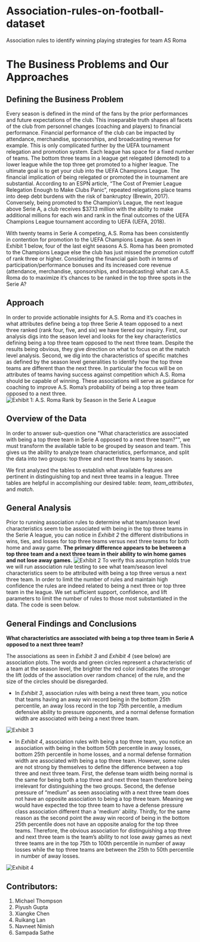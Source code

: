 # Association-rules-on-football-dataset
Association rules to identify winning playing strategies for team AS Roma

# The Business Problems and Our Approaches

## Defining the Business Problem
Every season is defined in the mind of the fans by the prior performances and future expectations of the club. This inseparable truth shapes all facets of the club from personnel changes (coaching and players) to financial performance. Financial performance of the club can be impacted by attendance, merchandise, sponsorships, and broadcasting revenue for example. This is only complicated further by the UEFA tournament relegation and promotion system. Each league has space for a fixed number of teams. The bottom three teams in a league get relegated (demoted) to a lower league while the top three get promoted to a higher league. The ultimate goal is to get your club into the UEFA Champions League. The financial implication of being relegated or promoted the in tournament are substantial. According to an ESPN article, “The Cost of Premier League Relegation Enough to Make Clubs Panic”, repeated relegations place teams into deep debt burdens with the risk of bankruptcy (Brewin, 2017). Conversely, being promoted to the Champion’s League, the next league above Serie A, a club receives $37.13 million with the ability to make additional millions for each win and rank in the final outcomes of the UEFA Champions League tournament according to UEFA (UEFA, 2018).

With twenty teams in Serie A competing, A.S. Roma has been consistently in contention for promotion to the UEFA Champions League. As seen in Exhibit 1 below, four of the last eight seasons A.S. Roma has been promoted to the Champions League else the club has just missed the promotion cutoff of rank three or higher. Considering the financial gain both in terms of participation/performance bonuses and its increased core revenue (attendance, merchandise, sponsorships, and broadcasting) what can A.S. Roma do to maximize it’s chances to be ranked in the top three spots in the Serie A?

## Approach
In order to provide actionable insights for A.S. Roma and it’s coaches in what attributes define being a top three Serie A team opposed to a next three ranked (rank four, five, and six) we have tiered our inquiry. First, our analysis digs into the season level and looks for the key characteristics defining being a top three team opposed to the next three team. Despite the results being obvious, they give direction on what to focus on at the match level analysis. Second, we dig into the characteristics of specific matches as defined by the season level generalities to identify how the top three teams are different than the next three. In particular the focus will be on attributes of teams having success against competition which A.S. Roma should be capable of winning. These associations will serve as guidance for coaching to improve A.S. Roma’s probability of being a top three team opposed to a next three.
![Exhibit 1: A.S. Roma Rank by Season in the Serie A League](https://github.com/sampadasathe/Association-rules-on-football-dataset/blob/master/exhibit_1.PNG)

## Overview of the Data

In order to answer sub-question one "What characteristics are associated with being a top three team in Serie A opposed to a next three team?"", we must transform the available table to be grouped by season and team. This gives us the ability to analyze team characteristics, performance, and split the data into two groups: top three and next three teams by season.

We first analyzed the tables to establish what available features are pertinent in distinguishing top and next three teams in a league. Three tables are helpful in accomplishing our desired table: *team*, *team_attributes*, and *match*. 

## General Analysis

Prior to running association rules to determine what team/season level characteristics seem to be associated with being in the top three teams in the Serie A league, you can notice in *Exhibit 2* the different distributions in wins, ties, and losses for top three teams versus next three teams for both home and away game. **The primary difference appears to be between a top three team and a next three team in their ability to win home games and not lose away games.**
![Exhibit 2](https://github.com/sampadasathe/Association-rules-on-football-dataset/blob/master/exhibit_2.png)
To verify this assumption holds true we will run association rule testing to see what team/season level characteristics seem to be attributed with being a top three versus a next three team. In order to limit the number of rules and maintain high confidence the rules are indeed related to being a next three or top three team in the league. We set sufficient support, confidence, and lift parameters to limit the number of rules to those most substantiated in the data. The code is seen below.

## General Findings and Conclusions

**What characteristics are associated with being a top three team in Serie A opposed to a next three team?**

The associations as seen in *Exhibit 3* and *Exhibit 4* (see below) are association plots. The words and green circles represent a characteristic of a team at the season level, the brighter the red color indicates the stronger the lift (odds of the association over random chance) of the rule, and the size of the circles should be disregarded. 

* In *Exhibit 3*, association rules with being a next three team, you notice that teams having an away win record being in the bottom 25th percentile, an away loss record in the top 75th percentile, a medium defensive ability to pressure opponents, and a normal defense formation width are associated with being a next three team. 

![Exhibit 3](https://github.com/sampadasathe/Association-rules-on-football-dataset/blob/master/exhibit_3.PNG)

* In *Exhibit 4*, association rules with being a top three team, you notice an association with being in the bottom 50th percentile in away losses, bottom 25th percentile in home losses, and a normal defense formation width are associated with being a top three team. However, some rules are not strong by themselves to define the difference between a top three and next three team. First, the defense team width being normal is the same for being both a top three and next three team therefore being irrelevant for distinguishing the two groups. Second, the defense pressure of “medium” as seen associating with a next three team does not have an opposite association to being a top three team. Meaning we would have expected the top three team to have a defense pressure class association different than a 'medium' ability. Thirdly, for the same reason as the second point the away win record of being in the bottom 25th percentile does not have an opposite analog for the top three teams. Therefore, the obvious association for distinguishing a top three and next three team is the team’s ability to not lose away games as next three teams are in the top 75th to 100th percentile in number of away losses while the top three teams are between the 25th to 50th percentile in number of away losses.

![Exhibit 4](https://github.com/sampadasathe/Association-rules-on-football-dataset/blob/master/exhibit_4.PNG)

## Contributors:
1. Michael Thompson
2. Piyush Gupta
3. Xiangke Chen
4. Ruikang Lan
5. Navneet Nimish
6. Sampada Sathe

